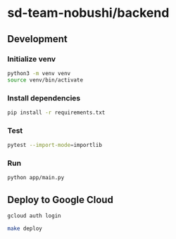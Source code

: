 # sd-team-nobushi/backend

## Development

### Initialize venv

```sh
python3 -m venv venv
source venv/bin/activate
```

### Install dependencies

```sh
pip install -r requirements.txt
```

### Test

```sh
pytest --import-mode=importlib
```

### Run

```sh
python app/main.py
```

## Deploy to Google Cloud

```sh
gcloud auth login
```

```sh
make deploy
```
